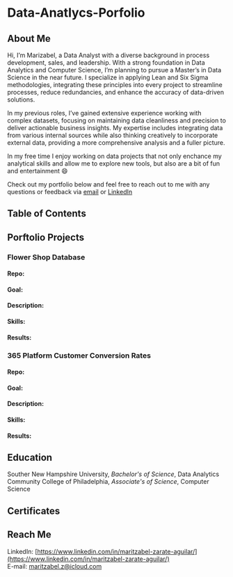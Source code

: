 # Data-Anatlycs-Porfolio

## About Me

Hi, I’m Marizabel, a Data Analyst with a diverse background in process development, sales, and leadership. With a strong foundation in Data Analytics and Computer Science, I’m planning to pursue a Master’s in Data Science in the near future. I specialize in applying Lean and Six Sigma methodologies, integrating these principles into every project to streamline processes, reduce redundancies, and enhance the accuracy of data-driven solutions.

In my previous roles, I’ve gained extensive experience working with complex datasets, focusing on maintaining data cleanliness and precision to deliver actionable business insights. My expertise includes integrating data from various internal sources while also thinking creatively to incorporate external data, providing a more comprehensive analysis and a fuller picture.

In my free time I enjoy working on data projects that not only enchance my analytical skills and allow me to explore new tools, but also are a bit of fun and entertainment 😄

Check out my portfolio below and feel free to reach out to me with any questions or feedback via [email](maritzabel.z@icloud.com) or [LinkedIn](https://www.linkedin.com/in/maritzabel-zarate-aguilar/)

## Table of Contents

## Porftolio Projects

### Flower Shop Database
#### Repo: 
#### Goal:
#### Description:
#### Skills: 
#### Results: 

### 365 Platform Customer Conversion Rates
#### Repo: 
#### Goal:
#### Description:
#### Skills: 
#### Results: 

## Education
Souther New Hampshire University, _Bachelor's of Science_, Data Analytics \
Community College of Philadelphia, _Associate's of Science_, Computer Science

## Certificates

## Reach Me
LinkedIn: [https://www.linkedin.com/in/maritzabel-zarate-aguilar/](https://www.linkedin.com/in/maritzabel-zarate-aguilar/) \
E-mail: [maritzabel.z@icloud.com](maritzabel.z@icloud.com)
